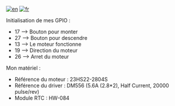 [![en](https://img.shields.io/badge/lang-en-ab4b52.svg)](https://github.com/tlebigre/henHouseBoardBackendApi/blob/main/README.md)
[![fr](https://img.shields.io/badge/lang-fr-318ce7.svg)](https://github.com/tlebigre/henHouseBoardBackendApi/blob/main/README.fr.md)

Initialisation de mes GPIO :
- 17 --> Bouton pour monter
- 27 --> Bouton pour descendre
- 13 --> Le moteur fonctionne
- 19 --> Direction du moteur
- 26 --> Arret du moteur

Mon matériel :
- Référence du moteur : 23HS22-2804S
- Référence du driver : DM556 (5.6A (2.8*2), Half Current, 20000 pulse/rev)
- Module RTC : HW-084
